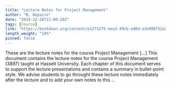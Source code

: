 ```yaml
---
title: "Lecture Notes for Project Management"
author: "B. Depaire"
date: "2019-12-26T11:00:28Z"
tags: [Course]
link: "https://bookdown.org/content/e12712f9-eea3-49cb-ad8d-a3e908f52a2f/"
length_weight: "19%"
pinned: false
---
```


These are the lecture notes for the course Project Management [...] This document contains the lecture notes for the course Project Management (3897) taught at Hasselt University. Each chapter of this document serves to support the lecture presentations and contains a summary in bullet-point style. We advise students to go throught these lecture notes immediately after the lecture and to add your own notes to this ...
